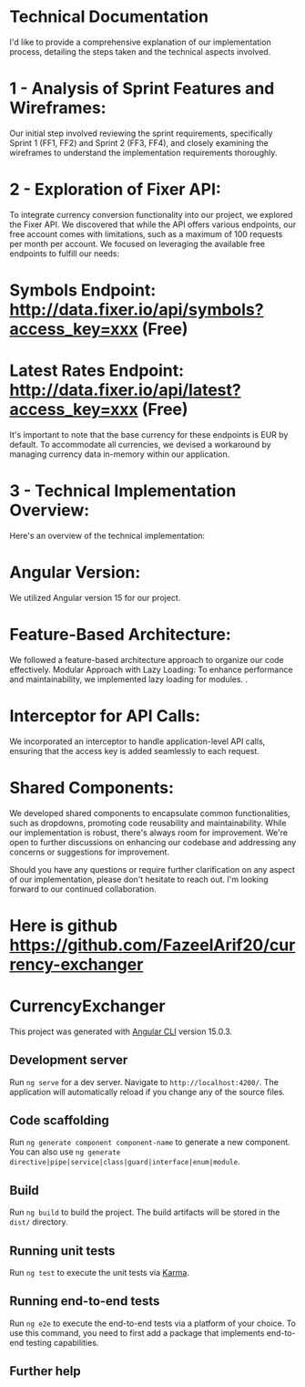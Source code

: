 
# Technical Documentation

I'd like to provide a comprehensive explanation of our implementation process, detailing the steps taken and the technical aspects involved.

# 1 - Analysis of Sprint Features and Wireframes:  
Our initial step involved reviewing the sprint requirements, specifically Sprint 1 (FF1, FF2) and Sprint 2 (FF3, FF4), and closely examining the wireframes to understand the implementation requirements thoroughly. 

# 2 - Exploration of Fixer API:  
To integrate currency conversion functionality into our project, we explored the Fixer API. We discovered that while the API offers various endpoints, our free account comes with limitations, such as a maximum of 100 requests per month per account. We focused on leveraging the available free endpoints to fulfill our needs:

# Symbols Endpoint: http://data.fixer.io/api/symbols?access_key=xxx (Free)
# Latest Rates Endpoint: http://data.fixer.io/api/latest?access_key=xxx (Free)

It's important to note that the base currency for these endpoints is EUR by default. To accommodate all currencies, we devised a workaround by managing currency data in-memory within our application. 

# 3 - Technical Implementation Overview: 
Here's an overview of the technical implementation:

# Angular Version: 
We utilized Angular version 15 for our project.

# Feature-Based Architecture: 
We followed a feature-based architecture approach to organize our code effectively.
Modular Approach with Lazy Loading: To enhance performance and maintainability, we implemented lazy loading for modules. .

# Interceptor for API Calls: 
We incorporated an interceptor to handle application-level API calls, ensuring that the access key is added seamlessly to each request.

# Shared Components: 
We developed shared components to encapsulate common functionalities, such as dropdowns, promoting code reusability and maintainability.
While our implementation is robust, there's always room for improvement. We're open to further discussions on enhancing our codebase and addressing any concerns or suggestions for improvement.

Should you have any questions or require further clarification on any aspect of our implementation, please don't hesitate to reach out. I'm looking forward to our continued collaboration. 

# Here is github https://github.com/FazeelArif20/currency-exchanger


# CurrencyExchanger

This project was generated with [Angular CLI](https://github.com/angular/angular-cli) version 15.0.3.

## Development server

Run `ng serve` for a dev server. Navigate to `http://localhost:4200/`. The application will automatically reload if you change any of the source files.

## Code scaffolding

Run `ng generate component component-name` to generate a new component. You can also use `ng generate directive|pipe|service|class|guard|interface|enum|module`.

## Build

Run `ng build` to build the project. The build artifacts will be stored in the `dist/` directory.

## Running unit tests

Run `ng test` to execute the unit tests via [Karma](https://karma-runner.github.io).

## Running end-to-end tests

Run `ng e2e` to execute the end-to-end tests via a platform of your choice. To use this command, you need to first add a package that implements end-to-end testing capabilities.

## Further help
